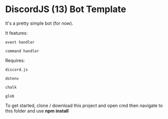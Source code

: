 # DiscordJS (13) Bot Template
 
It's a pretty simple bot (for now).

It features:

    event handler
    
    command handler
    

Requires:

    discord.js
    
    dotenv
    
    chalk
    
    glob
    

To get started, clone / download this project and open cmd then navigate to this folder and use **npm install**
